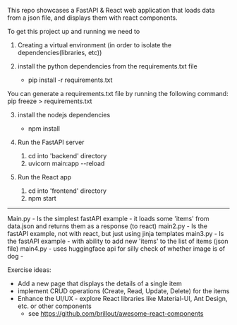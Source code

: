 This repo showcases a FastAPI & React web application that loads data from a json file, and displays them with react components.

To get this project up and running we need to

1. Creating a virtual environment (in order to isolate the dependencies(libraries, etc))

2. install the python dependencies from the requirements.txt file
   - pip install -r requirements.txt

You can generate a requirements.txt file by running the following command:
pip freeze > requirements.txt

3. install the nodejs dependencies

   - npm install

4. Run the FastAPI server

   1. cd into 'backend' directory
   2. uvicorn main:app --reload

5. Run the React app
   1. cd into 'frontend' directory
   2. npm start

---

Main.py - Is the simplest fastAPI example - it loads some 'items' from data.json and returns them as a response (to react)
main2.py - Is the fastAPI example, not with react, but just using jinja templates
main3.py - Is the fastAPI example - with ability to add new 'items' to the list of items (json file)
main4.py - uses huggingface api for silly check of whether image is of dog - 


Exercise ideas:

- Add a new page that displays the details of a single item
- implement CRUD operations (Create, Read, Update, Delete) for the items
- Enhance the UI/UX - explore React libraries like Material-UI, Ant Design, etc. or other components
  - see https://github.com/brillout/awesome-react-components

